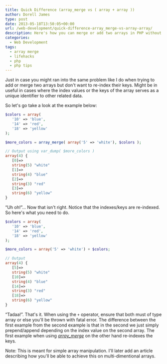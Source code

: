 ```yaml
---
title: Quick Difference (array_merge vs ( array + array ))
author: Dorell James
type: post
date: 2013-05-18T13:50:05+00:00
url: /web-development/quick-difference-array_merge-vs-array-array/
description: Here's how you can merge or add two arrays in PHP without re-indexing their keys
categories:
  - Web Development
tags:
  - array merge
  - lifehacks
  - php
  - php tips
---
```


Just in case you might ran into the same problem like I do when trying to add or merge two arrays but don't want to re-index their keys. Might be in useful in cases where the index values or the keys of the array serves as a unique identifier to other related data.

So let's go take a look at the example below:

```php
$colors = array(
   '10' => 'blue',
   '14' => 'red',
   '18' => 'yellow'
);

$more_colors = array_merge( array('5' => 'white'), $colors );

// Output using var_dump( $more_colors )
array(4) {
   [0]=>
   string(5) "white"
   [1]=>
   string(4) "blue"
   [2]=>
   string(3) "red"
   [3]=>
   string(6) "yellow"
}
```

&#8220;Uh oh!&#8221;&#8230; Now that isn't right. Notice that the indexes/keys are re-indexed. So here's what you need to do.

```php
$colors = array(
   '10' => 'blue',
   '14' => 'red',
   '18' => 'yellow'
);

$more_colors = array('5' => 'white') + $colors;

// Output
array(4) {
   [5]=>
   string(5) "white"
   [10]=>
   string(4) "blue"
   [14]=>
   string(3) "red"
   [18]=>
   string(6) "yellow"
}
```

&#8220;Tadaa!&#8221;. That's it. When using the `+` operator, ensure that both must of type array or else you'll be thrown with fatal error. The difference between the first example from the second example is that in the second we just simply prepend/append depending on the index value on the second array. The first example when using <a href="http://php.net/manual/en/function.array-merge.php" target="_blank" rel="noopener noreferrer"><em>array_merge</em></a> on the other hand re-indexes the keys.

Note: This is meant for simple array manipulation. I'll later add an article describing how you'll be able to achieve this on multi-dimentional arrays.
